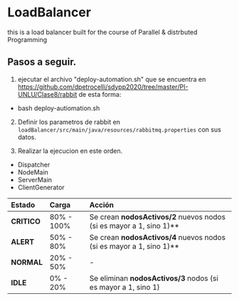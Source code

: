 # LoadBalancer
this is a load balancer built for the course of Parallel &amp; distrbuted Programming



## Pasos a seguir.

1. ejecutar el archivo "deploy-automation.sh" que se encuentra en https://github.com/dpetrocelli/sdypp2020/tree/master/PI-UNLU/Clase8/rabbit de esta forma:

- bash deploy-autiomation.sh

2. Definir los parametros de rabbit en `loadBalancer/src/main/java/resources/rabbitmq.properties` con sus datos.

3. Realizar la ejecucion en este orden.

- Dispatcher
- NodeMain
- ServerMain
- ClientGenerator

| Estado | Carga  | Acción
| :------------- | :------------- | :-------------
| **CRITICO**  | 80% - 100% | Se crean **nodosActivos/2** nuevos nodos (si es mayor a 1, sino 1)**
| **ALERT** | 50% - 80% | Se crean **nodosActivos/4** nuevos nodos (si es mayor a 1, sino 1)**
| **NORMAL** | 20% - 50% | -
| **IDLE** | 0% - 20% | Se eliminan **nodosActivos/3** nodos (si es mayor a 1, sino 1)
